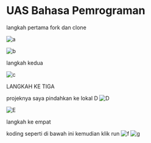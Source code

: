 # UAS Bahasa Pemrograman 

langkah pertama fork dan clone

![a](https://user-images.githubusercontent.com/46584196/55853991-7e5c3800-5b8d-11e9-9e7b-bb1460333f7b.png)

![b](https://user-images.githubusercontent.com/46584196/55854731-c67c5a00-5b8f-11e9-8bda-56d9f01e0d5d.png)

langkah kedua

![c](https://user-images.githubusercontent.com/46584196/55855166-e95b3e00-5b90-11e9-9262-8aacf4628e47.png)


LANGKAH KE TIGA

projeknya saya pindahkan ke lokal D 
![D](https://user-images.githubusercontent.com/46584196/55855522-f4629e00-5b91-11e9-98f0-45fa287d24a4.png)

![E](https://user-images.githubusercontent.com/46584196/55855624-3c81c080-5b92-11e9-97c0-ba3f39c53edf.png)


langkah ke empat

koding seperti di bawah ini kemudian klik run
![f](https://user-images.githubusercontent.com/46584196/55856467-95eaef00-5b94-11e9-8b62-e483cbd3af8f.png)
![g](https://user-images.githubusercontent.com/46584196/55856703-448f2f80-5b95-11e9-85d7-ce1d03d427a8.png)

